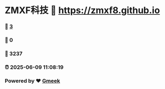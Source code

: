 # ZMXF科技 :link: https://zmxf8.github.io 
### :page_facing_up: [3](https://zmxf8.github.io/tag.html) 
### :speech_balloon: 0 
### :hibiscus: 3237 
### :alarm_clock: 2025-06-09 11:08:19 
### Powered by :heart: [Gmeek](https://github.com/Meekdai/Gmeek)

